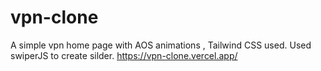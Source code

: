 # vpn-clone
A simple vpn home page with AOS animations , Tailwind CSS used. Used swiperJS to create silder.
https://vpn-clone.vercel.app/
